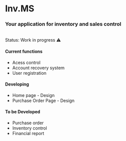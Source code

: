 # Inv.MS
### Your application for inventory and sales control
<br>
Status: Work in progress ⚠️

#### Current functions

* Acess control
* Account recovery system
* User registration

#### Developing

* Home page - Design
* Purchase Order Page - Design

#### To be Developed

* Purchase order
* Inventory control
* Financial report